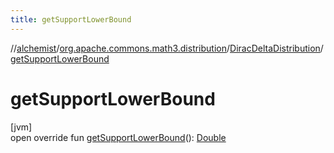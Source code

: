 ```yaml
---
title: getSupportLowerBound
---
```

//[alchemist](../../../index.html)/[org.apache.commons.math3.distribution](../index.html)/[DiracDeltaDistribution](index.html)/[getSupportLowerBound](get-support-lower-bound.html)



# getSupportLowerBound



[jvm]\
open override fun [getSupportLowerBound](get-support-lower-bound.html)(): [Double](https://kotlinlang.org/api/latest/jvm/stdlib/kotlin/-double/index.html)




